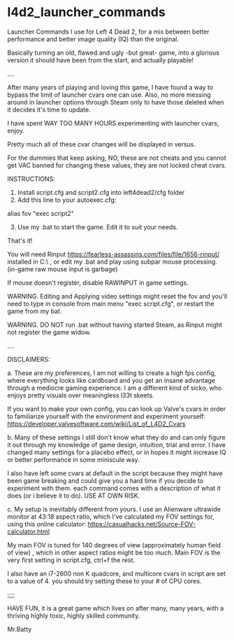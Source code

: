 # l4d2_launcher_commands
Launcher Commands I use for Left 4 Dead 2, for a mix between better performance and better image quality (IQ) than the original.

Basically turning an old, flawed and ugly -but great- game, into a glorious version it should have been from the start, and actually playable!

....

After many years of playing and loving this game, I have found a way to bypass the limit of launcher cvars one can use.
Also, no more messing around in launcher options through Steam only to have those deleted when it decides it's time to update.

I have spent WAY TOO MANY HOURS experimenting with launcher cvars, enjoy.

  Pretty much all of these cvar changes will be displayed in versus.
  
  For the dummies that keep asking, NO, these are not cheats and you cannot get VAC banned for changing these values, they are not locked cheat cvars.

INSTRUCTIONS:

1. Install script.cfg and script2.cfg into left4dead2/cfg folder
2. Add this line to your autoexec.cfg: 

alias fov "exec script2"

3. Use my .bat to start the game. Edit it to suit your needs.

That's it!

You will need Rinput https://fearless-assassins.com/files/file/1656-rinput/ installed in C:\ , or edit my .bat and play using subpar mouse processing. (in-game raw mouse input is garbage)

If mouse doesn't register,  disable RAWINPUT in game settings.

WARNING. Editing and Applying video settings might reset the fov and you'll need to type in console from main menu "exec script.cfg", or restart the game from my bat.

WARNING. DO NOT run .bat without having started Steam, as Rinput might not register the game widow.

....

DISCLAIMERS:

a. These are my preferences, I am not willing to create a high fps config, where everything looks like cardboard and you get an insane advantage through a mediocre gaming experience. I am a different kind of sicko, who enjoys pretty visuals over meaningless l33t skeets.

If you want to make your own config, you can look up Valve's cvars in order to familiarize yourself with the environment and experiment yourself: https://developer.valvesoftware.com/wiki/List_of_L4D2_Cvars

b. Many of these settings I still don't know what they do and can only figure it out through my knowledge of game design, intuition, trial and error. I have changed many settings for a placebo effect, or in hopes it might increase IQ or better performance in some miniscule way.

I also have left some cvars at default in the script because they might have been game breaking and could give you a hard time if you decide to experiment with them. each command comes with a description of what it does (or i believe it to do). USE AT OWN RISK.

c. My setup is inevitably different from yours. I use an Alienware ultrawide monitor at 43:18 aspect ratio, which I've calculated my FOV settings for, using this online calculator: https://casualhacks.net/Source-FOV-calculator.html

My main FOV is tuned for 140 degrees of view (approximately human field of view) , which in other aspect ratios might be too much. Main FOV is the very first setting in script.cfg, ctrl+f the rest.

I also have an i7-2600 non K quadcore, and multicore cvars in script are set to a value of 4. you should try setting these to your # of CPU cores.

;;;;

HAVE FUN, it is a great game which lives on after many, many years, with a thriving highly toxic, highly skilled community.

Mr.Batty
